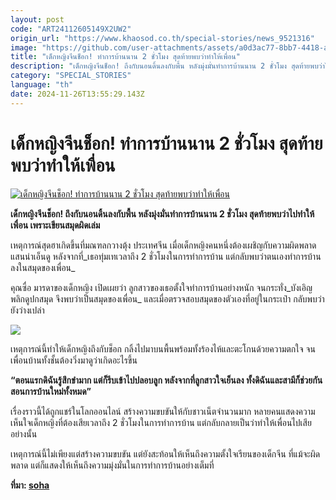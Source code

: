 ```yaml
---
layout: post
code: "ART24112605149X2UW2"
origin_url: "https://www.khaosod.co.th/special-stories/news_9521316"
image: "https://github.com/user-attachments/assets/a0d3ac77-8bb7-4418-afad-f047cd79732c"
title: "เด็กหญิงจีนช็อก! ทำการบ้านนาน 2 ชั่วโมง สุดท้ายพบว่าทำให้เพื่อน"
description: "เด็กหญิงจีนช็อก! ถึงกับนอนดิ้นลงกับพื้น หลังมุ่งมั่นทำการบ้านนาน 2 ชั่วโมง สุดท้ายพบว่าไปทำให้เพื่อน เพราะเขียนสมุดผิดเล่ม"
category: "SPECIAL_STORIES"
language: "th"
date: 2024-11-26T13:55:29.143Z
---
```


# เด็กหญิงจีนช็อก! ทำการบ้านนาน 2 ชั่วโมง สุดท้ายพบว่าทำให้เพื่อน

[![เด็กหญิงจีนช็อก! ทำการบ้านนาน 2 ชั่วโมง สุดท้ายพบว่าทำให้เพื่อน](https://www.khaosod.co.th/wpapp/uploads/2024/11/homework-china-2.jpg "เด็กหญิงจีนช็อก! ทำการบ้านนาน 2 ชั่วโมง สุดท้ายพบว่าทำให้เพื่อน")](https://www.khaosod.co.th/wpapp/uploads/2024/11/homework-china-2.jpg)

**เด็กหญิงจีนช็อก! ถึงกับนอนดิ้นลงกับพื้น หลังมุ่งมั่นทำการบ้านนาน 2 ชั่วโมง สุดท้ายพบว่าไปทำให้เพื่อน เพราะเขียนสมุดผิดเล่ม**

เหตุการณ์สุดฮาเกิดขึ้นที่มณฑลกวางตุ้ง ประเทศจีน เมื่อเด็กหญิงคนหนึ่งต้องเผชิญกับความผิดพลาดแสนน่าเอ็นดู หลังจากที่_เธอทุ่มเทเวลาถึง 2 ชั่วโมงในการทำการบ้าน แต่กลับพบว่าตนเองทำการบ้านลงในสมุดของเพื่อน_

คุณซื่อ มารดาของเด็กหญิง เปิดเผยว่า ลูกสาวของเธอตั้งใจทำการบ้านอย่างหนัก จนกระทั่ง_บังเอิญพลิกดูปกสมุด จึงพบว่าเป็นสมุดของเพื่อน_ และเมื่อตรวจสอบสมุดของตัวเองที่อยู่ในกระเป๋า กลับพบว่ายังว่างเปล่า

[![](https://www.khaosod.co.th/wpapp/uploads/2024/11/1-65-696x387.jpg)](https://www.khaosod.co.th/wpapp/uploads/2024/11/1-65.jpg)

เหตุการณ์นี้ทำให้เด็กหญิงถึงกับช็อก กลิ้งไปมาบนพื้นพร้อมทั้งร้องไห้และตะโกนด้วยความตกใจ จนเพื่อนบ้านทั้งชั้นต้องวิ่งมาดูว่าเกิดอะไรขึ้น

**“ตอนแรกดิฉันรู้สึกขำมาก แต่ก็รีบเข้าไปปลอบลูก หลังจากที่ลูกสาวใจเย็นลง ทั้งดิฉันและสามีก็ช่วยกันสอนการบ้านใหม่ทั้งหมด”**

เรื่องราวนี้ได้ถูกแชร์ในโลกออนไลน์ สร้างความขบขันให้กับชาวเน็ตจำนวนมาก หลายคนแสดงความเห็นใจเด็กหญิงที่ต้องเสียเวลาถึง 2 ชั่วโมงในการทำการบ้าน แต่กลับกลายเป็นว่าทำให้เพื่อนไปเสียอย่างนั้น

เหตุการณ์นี้ไม่เพียงแต่สร้างความขบขัน แต่ยังสะท้อนให้เห็นถึงความตั้งใจเรียนของเด็กจีน ที่แม้จะผิดพลาด แต่ก็แสดงให้เห็นถึงความมุ่งมั่นในการทำการบ้านอย่างเต็มที่

**ที่มา: [soha](https://soha.vn/vua-lam-bai-tap-xong-be-gai-bat-ngo-lan-dung-ra-giua-nha-gao-khoc-hang-xom-cung-voi-vang-keo-sang-hoi-tham-198241120144345745.htm?fbclid=IwY2xjawGyJBBleHRuA2FlbQIxMAABHU9RMxsnZOXrfD0961HklMcp1cHRzCRV7ZsbfaAYomyuJCBqzwd27vLjlw_aem_bY7AxEzwB6mFaAIrTlTxGQ)**